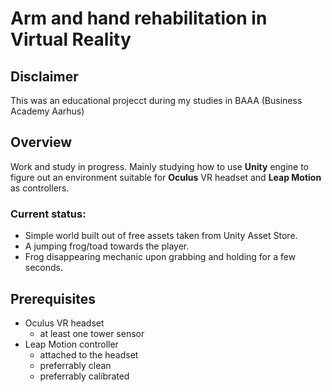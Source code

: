 # Arm and hand rehabilitation in Virtual Reality

## Disclaimer

This was an educational projecct during my studies in BAAA (Business Academy Aarhus)

## Overview

Work and study in progress. Mainly studying how to use **Unity** engine to figure out an environment suitable for **Oculus** VR headset and **Leap Motion** as controllers.

### Current status:

- Simple world built out of free assets taken from Unity Asset Store.
- A jumping frog/toad towards the player.
- Frog disappearing mechanic upon grabbing and holding for a few seconds.

## Prerequisites

- Oculus VR headset
  - at least one tower sensor
- Leap Motion controller
  - attached to the headset
  - preferrably clean
  - preferrably calibrated
